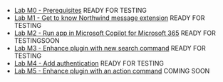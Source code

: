   - [Lab M0 - Prerequisites](/copilot-camp/pages/extend-message-ext/00-prerequisites) READY FOR TESTING
  - [Lab M1 - Get to know Northwind message extension](/copilot-camp/pages/extend-message-ext/01-nw-teams-app) READY FOR TESTING
  - [Lab M2 - Run app in Microsoft Copilot for Microsoft 365](/copilot-camp/pages/extend-message-ext/02-nw-plugin) READY FOR TESTINGSOON
  - [Lab M3 - Enhance plugin with new search command](/copilot-camp/pages/extend-message-ext/03-enhance-nw-plugin) READY FOR TESTING
  - [Lab M4 - Add authentication](/copilot-camp/pages/extend-message-ext/04-add-authentication) READY FOR TESTING
  - [Lab M5 - Enhance plugin with an action command](/copilot-camp/pages/extend-message-ext/05-add-action) COMING SOON